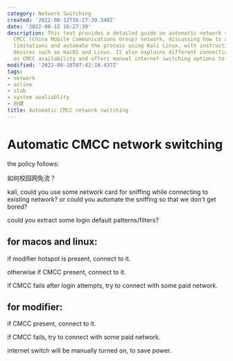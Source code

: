 ```yaml
---
category: Network Switching
created: '2022-08-12T16:27:39.348Z'
date: '2022-08-12 16:27:39'
description: This text provides a detailed guide on automatic network switching for
  CMCC (China Mobile Communications Group) network, discussing how to avoid bandwidth
  limitations and automate the process using Kali Linux, with instructions for various
  devices such as macOS and Linux. It also explains different connection methods based
  on CMCC availability and offers manual internet switching options to save power.
modified: '2022-08-18T07:42:18.437Z'
tags:
- network
- online
- stub
- system avaliablity
- 白嫖
title: Automatic CMCC network switching
---
```


# Automatic CMCC network switching

the policy follows:

如何校园网免流？

kali, could you use some network card for sniffing while connecting to existing network? or could you automate the sniffing so that we don't get bored?

could you extract some login default patterns/filters?

## for macos and linux:

if modifier hotspot is present, connect to it.

otherwise if CMCC present, connect to it.

if CMCC fails after login attempts, try to connect with some paid network.

## for modifier:

if CMCC present, connect to it.

if CMCC fails, try to connect with some paid network.

internet switch will be manually turned on, to save power.



